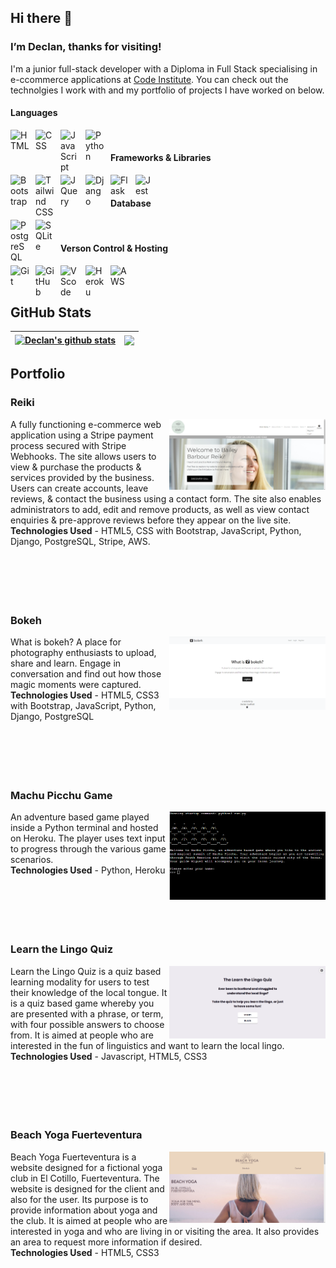 ## Hi there 👋
### I’m Declan, thanks for visiting!
I'm a junior full-stack developer with a Diploma in Full Stack specialising in e-ccommerce applications at [Code Institute](https://codeinstitute.net/global/full-stack-software-development-diploma/e-commerce/). You can check out the technolgies I work with and my portfolio of projects I have worked on below.
<br />

#### Languages
<img align="left" alt="HTML" width="30px" style="padding-right:10px;" src="https://cdn.jsdelivr.net/gh/devicons/devicon/icons/html5/html5-plain.svg" />
<img align="left" alt="CSS" width="30px" style="padding-right:10px;" src="https://cdn.jsdelivr.net/gh/devicons/devicon/icons/css3/css3-plain.svg" />
<img align="left" alt="JavaScript" width="30px" style="padding-right:10px;" src="https://cdn.jsdelivr.net/gh/devicons/devicon/icons/javascript/javascript-plain.svg" />
<img align="left" alt="Python" width="30px" style="padding-right:10px;" src="https://cdn.jsdelivr.net/gh/devicons/devicon/icons/python/python-plain.svg" />  
<br />

#### Frameworks & Libraries
<img align="left" alt="Bootstrap" width="30px" style="padding-right:10px;" src="https://cdn.jsdelivr.net/gh/devicons/devicon/icons/bootstrap/bootstrap-original.svg" />
<img align="left" alt="Tailwind CSS" width="30px" style="padding-right:10px;" src="https://cdn.jsdelivr.net/npm/devicon@2.16.0/icons/tailwindcss/tailwindcss-original.svg" />
<img align="left" alt="JQuery" width="30px" style="padding-right:10px;" src="https://cdn.jsdelivr.net/gh/devicons/devicon/icons/jquery/jquery-original.svg" />
<img align="left" alt="Django" width="30px" style="padding-right:10px;" src="https://cdn.jsdelivr.net/gh/devicons/devicon/icons/django/django-plain.svg" />
<img align="left" alt="Flask" width="30px" style="padding-right:10px;" src="https://cdn.jsdelivr.net/gh/devicons/devicon/icons/flask/flask-original.svg" />
<img align="left" alt="Jest" width="30px" style="padding-right:10px;" src="https://cdn.jsdelivr.net/npm/devicon@2.16.0/icons/jest/jest-plain.svg" />
<br />

#### Database
<img align="left" alt="PostgreSQL" width="30px" style="padding-right:10px;" src="https://cdn.jsdelivr.net/gh/devicons/devicon/icons/postgresql/postgresql-original.svg" />
<img align="left" alt="SQLite" width="30px" style="padding-right:10px;" src="https://cdn.jsdelivr.net/npm/devicon@2.16.0/icons/sqlite/sqlite-original.svg" />
<br />

#### Verson Control & Hosting
<img align="left" alt="Git" width="30px" style="padding-right:10px;" src="https://cdn.jsdelivr.net/gh/devicons/devicon/icons/git/git-original.svg" />
<img align="left" alt="GitHub" width="30px" style="padding-right:10px;" src="https://cdn.jsdelivr.net/gh/devicons/devicon/icons/github/github-original.svg" />
<img align="left" alt="VScode" width="30px" style="padding-right:10px;" src="https://cdn.jsdelivr.net/gh/devicons/devicon/icons/vscode/vscode-original.svg" />
<img align="left" alt="Heroku" width="30px" style="padding-right:10px;" src="https://cdn.jsdelivr.net/gh/devicons/devicon/icons/heroku/heroku-original.svg" />
<img align="left" alt="AWS" width="30px" style="padding-right:10px;" src="https://cdn.jsdelivr.net/npm/devicon@2.16.0/icons/amazonwebservices/amazonwebservices-original-wordmark.svg" />
<br />
<br />

## GitHub Stats
| <a href="https://github.com/anuraghazra/github-readme-stats"><img align="center" src="https://github-readme-stats.vercel.app/api?username=decant09&show_icons=true&include_all_commits=true&theme=buefy&hide_border=true" alt="Declan's github stats" /></a> | <a href="https://github.com/decant09/github-readme-stats"><img align="center" src="https://github-readme-stats.vercel.app/api/top-langs/?username=decant09&layout=compact&theme=buefy&hide_border=true" /></a> |
| ------------- | ------------- |

## Portfolio

### Reiki
<a href="https://github.com/decant09/reiki"><img align="right" src="static/images/reiki_homepage.png" width="250px" alt="Reiki"></a>
A fully functioning e-commerce web application using a Stripe payment process secured with Stripe Webhooks. The site allows users to view & purchase the products & services provided by the business. Users can create accounts, leave reviews, & contact the business using a contact form. The site also enables administrators to add, edit and remove products, as well as view contact enquiries & pre-approve reviews before they appear on the live site.
<br>
**Technologies Used** - HTML5, CSS with Bootstrap, JavaScript, Python, Django, PostgreSQL, Stripe, AWS.
<br><br><br><br><br><br>

### Bokeh
<a href="https://github.com/decant09/bokeh"><img align="right" src="static/images/bokeh_landing_page.png" width="250px" alt="Bokeh"></a>
What is bokeh? A place for photography enthusiasts to upload, share and learn. Engage in conversation and find out how those magic moments were captured.
<br>
**Technologies Used** - HTML5, CSS3 with Bootstrap, JavaScript, Python, Django, PostgreSQL
<br><br><br><br><br><br>

### Machu Picchu Game
<a href="https://github.com/decant09/machu-picchu-game"><img align="right" src="static/images/mpg-intro.png" width="250px" alt="Machu Picchu Game"></a>
An adventure based game played inside a Python terminal and hosted on Heroku. The player uses text input to progress through the various game scenarios.
<br>
**Technologies Used** - Python, Heroku
<br><br><br><br><br><br>

### Learn the Lingo Quiz
<a href="https://github.com/Ldecant09/learn-the-lingo"><img align="right" src="static/images/ltlq-homepage.png" width="250px" alt="Learn the Lingo Quiz"></a>
Learn the Lingo Quiz is a quiz based learning modality for users to test their knowledge of the local tongue. It is a quiz based game whereby you are presented with a phrase, or term, with four possible answers to choose from. It is aimed at people who are interested in the fun of linguistics and want to learn the local lingo.
<br>
**Technologies Used** - Javascript, HTML5, CSS3
<br><br><br><br><br><br>

### Beach Yoga Fuerteventura
<a href="https://github.com/Ldecant09/beach-yoga-fuerteventura"><img align="right" src="static/images/byf-homepage.png" width="250px" alt="Beach Yoga Fuerteventura"></a>
Beach Yoga Fuerteventura is a website designed for a fictional yoga club in El Cotillo, Fuerteventura. The website is designed for the client and also for the user. Its purpose is to provide information about yoga and the club. It is aimed at people who are interested in yoga and who are living in or visiting the area. It also provides an area to request more information if desired.
<br>
**Technologies Used** - HTML5, CSS3
